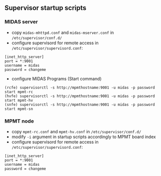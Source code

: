 ## Supervisor startup scripts

### MIDAS server

- copy `midas-mhttpd.conf` and `midas-mserver.conf` in `/etc/supervisor/conf.d/`
- configure supervisord for remote access in `/etc/supervisor/supervisord.conf`:
```
[inet_http_server]
port = *:9001
username = midas
password = changeme
```
- configure MIDAS Programs (Start command)
```
(rcfe) supervisorctl -s http://mpmthostname:9001 -u midas -p password start mpmt-rc
(hvfe) supervisorctl -s http://mpmthostname:9001 -u midas -p password start mpmt-hv
(snfe) supervisorctl -s http://mpmthostname:9001 -u midas -p password start mpmt-sn
```

### MPMT node

- copy `mpmt-rc.conf` and `mpmt-hv.conf` in `/etc/supervisor/conf.d/`
- modify `-i` argument in startup scripts accordingly to MPMT board index
- configure supervisord for remote access in `/etc/supervisor/supervisord.conf`:
```
[inet_http_server]
port = *:9001
username = midas
password = changeme
```
